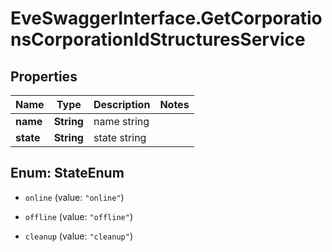 # EveSwaggerInterface.GetCorporationsCorporationIdStructuresService

## Properties
Name | Type | Description | Notes
------------ | ------------- | ------------- | -------------
**name** | **String** | name string | 
**state** | **String** | state string | 


<a name="StateEnum"></a>
## Enum: StateEnum


* `online` (value: `"online"`)

* `offline` (value: `"offline"`)

* `cleanup` (value: `"cleanup"`)




